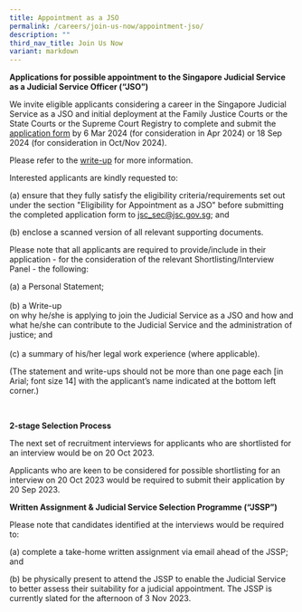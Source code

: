 ```yaml
---
title: Appointment as a JSO
permalink: /careers/join-us-now/appointment-jso/
description: ""
third_nav_title: Join Us Now
variant: markdown
---
```

**Applications for possible appointment to the Singapore Judicial Service as a Judicial Service Officer (“JSO”)**
         
We invite eligible applicants considering a career in the Singapore Judicial Service as a JSO and initial deployment at the Family Justice Courts or the State Courts or the Supreme Court Registry to complete and submit the [application form](https://go.gov.sg/judicalserviceofficerapplicationform) by 6 Mar 2024 (for consideration in Apr 2024) or 18 Sep 2024 (for consideration in Oct/Nov 2024).

Please refer to the [write-up](https://go.gov.sg/writeup) for more information. 

Interested applicants are kindly requested to:

(a) ensure that they fully satisfy the eligibility criteria/requirements set out under the section "Eligibility for Appointment as a JSO" before submitting the completed application form to [jsc_sec@jsc.gov.sg](mailto:jsc_sec@jsc.gov.sg); and 
<br>

(b) enclose a scanned version of all relevant supporting documents. 


Please note that all applicants are required to provide/include in their application - for the consideration of the relevant Shortlisting/Interview Panel - the following:
<br>

(a) a Personal Statement; 
<br>
<br>
(b) a Write-up <br>on why he/she is applying to join the Judicial Service as a JSO and how and what he/she can contribute to the Judicial Service and the administration of justice; and
<br>
<br>
(c)  a summary of his/her legal work experience (where applicable).

(The statement and write-ups should not be more than one page each \[in Arial; font size 14\] with the applicant’s name indicated at the bottom left corner.)

<br>
	
**2-stage Selection Process**
	

The next set of recruitment interviews for applicants who are shortlisted for an interview would be on 20 Oct 2023.  

Applicants who are keen to be considered for possible shortlisting for an interview on 20 Oct 2023 would be required to submit their application by 20 Sep 2023. 


**Written Assignment &amp; Judicial Service Selection Programme (“JSSP”)**

Please note that candidates identified at the interviews would be required to:

(a) complete a take-home written assignment via email ahead of the JSSP; and

(b) be physically present to attend the JSSP to enable the Judicial Service to better assess their suitability for a judicial appointment. The JSSP is currently slated for the afternoon of 3 Nov 2023.